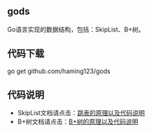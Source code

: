 ## gods
Go语言实现的数据结构，包括：SkipList、B+树。

## 代码下载
go get github.com/haming123/gods

## 代码说明
* SkipList文档请点击：[跳表的原理以及代码说明](http://39.108.252.54:8080/docs/demo/skip_list)
* B+树文档请点击：[B+树的原理以及代码说明](http://39.108.252.54:8080/docs/demo/bp_tree)
